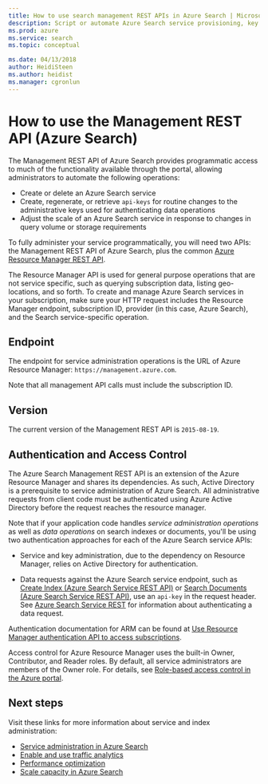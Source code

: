 ```yaml
---
title: How to use search management REST APIs in Azure Search | Microsoft Docs
description: Script or automate Azure Search service provisioning, key management, or resource configuration using REST APIs and Resource Manager APIs.
ms.prod: azure
ms.service: search
ms.topic: conceptual

ms.date: 04/13/2018
author: HeidiSteen
ms.author: heidist
ms.manager: cgronlun
---
```


# How to use the Management REST API (Azure Search)

The Management REST API of Azure Search provides programmatic access to much of the functionality available through the portal, allowing administrators to automate the following operations:

-  Create or delete an Azure Search service
-  Create, regenerate, or retrieve `api-keys` for routine changes to the administrative keys used for authenticating data operations
-  Adjust the scale of an Azure Search service in response to changes in query volume or storage requirements

To fully administer your service programmatically, you will need two APIs: the Management REST API of Azure Search, plus the common [Azure Resource Manager REST API](http://msdn.microsoft.com/library/azure/dn790568.aspx).

The Resource Manager API is used for general purpose operations that are not service specific, such as querying subscription data, listing geo-locations, and so forth. To create and manage Azure Search services in your subscription, make sure your HTTP request includes the Resource Manager endpoint, subscription ID, provider (in this case, Azure Search), and the Search service-specific operation.

## Endpoint

The endpoint for service administration operations is the URL of Azure Resource Manager: `https://management.azure.com`.

Note that all management API calls must include the subscription ID.

## Version

The current version of the Management REST API is `2015-08-19`.

## Authentication and Access Control

The Azure Search Management REST API is an extension of the Azure Resource Manager and shares its dependencies. As such, Active Directory is a prerequisite to service administration of Azure Search. All administrative requests from client code must be authenticated using Azure Active Directory before the request reaches the resource manager.

Note that if your application code handles *service administration operations* as well as *data operations* on search indexes or documents, you'll be using two authentication approaches for each of the Azure Search service APIs:

-   Service and key administration, due to the dependency on Resource Manager, relies on Active Directory for authentication.

-   Data requests against the Azure Search service endpoint, such as [Create Index &#40;Azure Search Service REST API&#41;](https://msdn.microsoft.com/library/azure/dn798941.aspx) or [Search Documents &#40;Azure Search Service REST API&#41;](https://msdn.microsoft.com/library/azure/dn798927.aspx), use an `api-key` in the request header. See [Azure Search Service REST](https://msdn.microsoft.com/library/azure/dn798935.aspx) for information about authenticating a data request.

Authentication documentation for ARM can be found at [Use Resource Manager authentication API to access subscriptions](https://docs.microsoft.com/azure/azure-resource-manager/resource-manager-api-authentication).

Access control for Azure Resource Manager uses the built-in Owner, Contributor, and Reader roles. By default, all service administrators are members of the Owner role. For details, see [Role-based access control in the Azure portal](https://azure.microsoft.com/documentation/articles/role-based-access-control-configure/).

## Next steps

Visit these links for more information about service and index administration:

- [Service administration in Azure Search](https://azure.microsoft.com/documentation/articles/search-manage/)
- [Enable and use traffic analytics](https://azure.microsoft.com/documentation/articles/search-traffic-analytics/)
- [Performance optimization](https://azure.microsoft.com/documentation/articles/search-performance-optimization/)
- [Scale capacity in Azure Search](https://azure.microsoft.com/documentation/articles/search-capacity-planning/)
